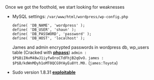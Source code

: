 Once we got the foothold, we start looking for weaknesses

- MySQL settings: `/var/www/html/wordpress/wp-config.php`
	```text
	define( 'DB_NAME', 'wordpress' );
	define( 'DB_USER', 'shaun' );
	define( 'DB_PASSWORD', 'password' );
	define( 'DB_HOST', 'localhost' );
	```
	James and admin encrypted passwords in wordpress db, wp_users table (Cracked with **[phpass](https://github.com/micahflee/phpass_crack)**)
	`admin : $P$BiINvM48wJ1iyfwOroCTdFhjB2qOvO.`
	`james : $P$B/kdWnMDyh1oMT0QCG9YAyEu8Yt.M0.` (`james:Toyota`)
	
- Sudo version 1.8.31 **[exploitable](https://github.com/mohinparamasivam/Sudo-1.8.31-Root-Exploit/tree/main)**